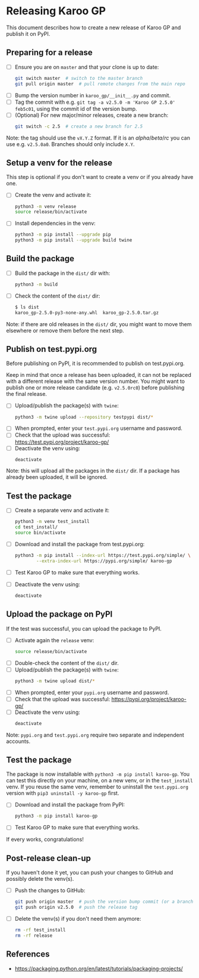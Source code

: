 # Releasing Karoo GP

This document describes how to create a new release of Karoo GP and
publish it on PyPI.


## Preparing for a release

- [ ] Ensure you are on `master` and that your clone is up to date:
   ```sh
   git switch master  # switch to the master branch
   git pull origin master  # pull remote changes from the main repo
   ```
- [ ] Bump the version number in `karoo_gp/__init__.py` and commit.
- [ ] Tag the commit with e.g. `git tag -a v2.5.0 -m 'Karoo GP 2.5.0' feb5c01`,
      using the commit id of the version bump.
- [ ] (Optional) For new major/minor releases, create a new branch:
   ```sh
   git switch -c 2.5  # create a new branch for 2.5
   ```

Note: the tag should use the `vX.Y.Z` format.  If it is an *alpha*/*beta*/*rc*
you can use e.g. `v2.5.0a0`.  Branches should only include `X.Y`.


## Setup a venv for the release

This step is optional if you don't want to create a venv or if you
already have one.

- [ ] Create the venv and activate it:
  ```sh
  python3 -m venv release
  source release/bin/activate
  ```

- [ ] Install dependencies in the venv:
  ```sh
  python3 -m pip install --upgrade pip
  python3 -m pip install --upgrade build twine
  ```

## Build the package

- [ ] Build the package in the `dist/` dir with:
  ```sh
  python3 -m build
  ```
- [ ] Check the content of the `dist/` dir:
  ```sh
  $ ls dist
  karoo_gp-2.5.0-py3-none-any.whl  karoo_gp-2.5.0.tar.gz
  ```

Note: if there are old releases in the `dist/` dir, you might want to
move them elsewhere or remove them before the next step.


## Publish on test.pypi.org

Before publishing on PyPI, it is recommended to publish on test.pypi.org.

Keep in mind that once a release has been uploaded, it can not be
replaced with a different release with the same version number.
You might want to publish one or more release candidate (e.g.
`v2.5.0rc0`) before publishing the final release.

- [ ] Upload/publish the package(s) with `twine`:
  ```sh
  python3 -m twine upload --repository testpypi dist/*
  ```
- [ ] When prompted, enter your `test.pypi.org` username and password.
- [ ] Check that the upload was successful: https://test.pypi.org/project/karoo-gp/
- [ ] Deactivate the venv using:
  ```sh
  deactivate
  ```

Note: this will upload all the packages in the `dist/` dir.  If a
package has already been uploaded, it will be ignored.


## Test the package

- [ ] Create a separate venv and activate it:
  ```sh
  python3 -m venv test_install
  cd test_install/
  source bin/activate
  ```
- [ ] Download and install the package from test.pypi.org:
  ```sh
  python3 -m pip install --index-url https://test.pypi.org/simple/ \
          --extra-index-url https://pypi.org/simple/ karoo-gp
  ```
- [ ] Test Karoo GP to make sure that everything works.
- [ ] Deactivate the venv using:
  ```sh
  deactivate
  ```


## Upload the package on PyPI

If the test was successful, you can upload the package to PyPI.

- [ ] Activate again the `release` venv:
  ```sh
  source release/bin/activate
  ```
- [ ] Double-check the content of the `dist/` dir.
- [ ] Upload/publish the package(s) with `twine`:
  ```sh
  python3 -m twine upload dist/*
  ```
- [ ] When prompted, enter your `pypi.org` username and password.
- [ ] Check that the upload was successful: https://pypi.org/project/karoo-gp/
- [ ] Deactivate the venv using:
  ```sh
  deactivate
  ```

Note: `pypi.org` and `test.pypi.org` require two separate and
independent accounts.


## Test the package

The package is now installable with `python3 -m pip install karoo-gp`.
You can test this directly on your machine, on a new venv, or in the
`test_install` venv.  If you reuse the same venv, remember to uninstall
the `test.pypi.org` version with `pip3 uninstall -y karoo-gp` first.

- [ ] Download and install the package from PyPI:
  ```sh
  python3 -m pip install karoo-gp
  ```
- [ ] Test Karoo GP to make sure that everything works.

If every works, congratulations!


## Post-release clean-up

If you haven't done it yet, you can push your changes to GitHub and
possibly delete the venv(s).

- [ ] Push the changes to GitHub:
  ```sh
  git push origin master  # push the version bump commit (or a branch)
  git push origin v2.5.0  # push the release tag
  ```
- [ ] Delete the venv(s) if you don't need them anymore:
  ```sh
  rm -rf test_install
  rm -rf release
  ```


## References

* https://packaging.python.org/en/latest/tutorials/packaging-projects/
